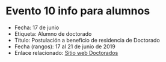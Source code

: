 # Evento 10 info para alumnos

* Fecha: 17 de junio
* Etiqueta: Alumno de doctorado
* Título: Postulación a beneficio de residencia de Doctorado
* Fecha \(rangos\): 17 al 21 de junio de 2019
* Enlace relacionado: [Sitio web Doctorados](http://doctorados.uc.cl)

